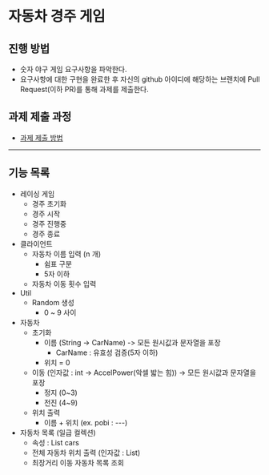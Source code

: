# 자동차 경주 게임
## 진행 방법
* 숫자 야구 게임 요구사항을 파악한다.
* 요구사항에 대한 구현을 완료한 후 자신의 github 아이디에 해당하는 브랜치에 Pull Request(이하 PR)를 통해 과제를 제출한다.

## 과제 제출 과정
* [과제 제출 방법](https://github.com/next-step/nextstep-docs/tree/master/precourse)


----

## 기능 목록

- 레이싱 게임
    - 경주 초기화
    - 경주 시작
    - 경주 진행중
    - 경주 종료
- 클라이언트
    - 자동차 이름 입력 (n 개)
        - 쉼표 구분
        - 5자 이하
    - 자동차 이동 횟수 입력
- Util
    - Random 생성
        - 0 ~ 9 사이
- 자동차
    - 초기화
        - 이름 (String -> CarName) -> 모든 원시값과 문자열을 포장
            - CarName : 유효성 검증(5자 이하)
        - 위치 = 0
    - 이동 (인자값 : int -> AccelPower(악셀 밟는 힘)) -> 모든 원시값과 문자열을 포장
        - 정지 (0~3)
        - 전진 (4~9)
    - 위치 출력
        - 이름 + 위치 (ex. pobi : ---)
- 자동차 목록 (일급 컬렉션)
    - 속성 : List<Car> cars
    - 전체 자동차 위치 출력 (인자값 : List<Car>)
    - 최장거리 이동 자동차 목록 조회

